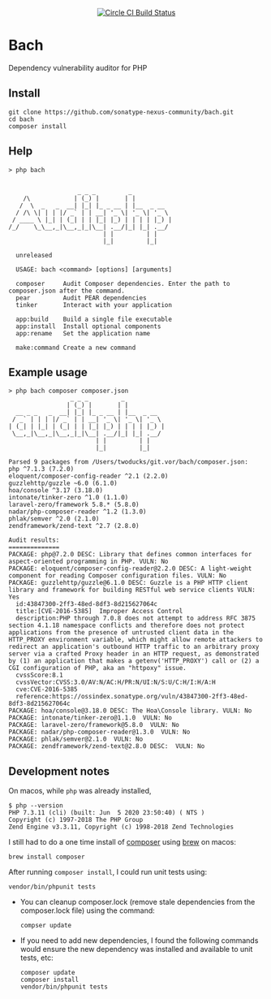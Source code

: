 <p align="center">
    <a href="https://circleci.com/gh/sonatype-nexus-community/bach"><img src="https://circleci.com/gh/sonatype-nexus-community/bach.svg?style=shield" alt="Circle CI Build Status"></img></a>
</p>

# Bach
Dependency vulnerability auditor for PHP

## Install

```
git clone https://github.com/sonatype-nexus-community/bach.git
cd bach
composer install
```

## Help

```
> php bach

  
                   _ _ _         _           
    /\            | (_) |       | |          
   /  \  _   _  __| |_| |_ _ __ | |__  _ __  
  / /\ \| | | |/ _` | | __| '_ \| '_ \| '_ \ 
 / ____ \ |_| | (_| | | |_| |_) | | | | |_) |
/_/    \_\__,_|\__,_|_|\__| .__/|_| |_| .__/ 
                          | |         | |    
                          |_|         |_|    

  unreleased

  USAGE: bach <command> [options] [arguments]

  composer     Audit Composer dependencies. Enter the path to composer.json after the command.
  pear         Audit PEAR dependencies
  tinker       Interact with your application

  app:build    Build a single file executable
  app:install  Install optional components
  app:rename   Set the application name

  make:command Create a new command
```

## Example usage

```
> php bach composer composer.json
                 _ _ _         _           
                | (_) |       | |          
  __ _ _   _  __| |_| |_ _ __ | |__  _ __  
 / _` | | | |/ _` | | __| '_ \| '_ \| '_ \ 
| (_| | |_| | (_| | | |_| |_) | | | | |_) |
 \__,_|\__,_|\__,_|_|\__| .__/|_| |_| .__/ 
                        | |         | |    
                        |_|         |_|    

Parsed 9 packages from /Users/twoducks/git.vor/bach/composer.json:
php ^7.1.3 (7.2.0)
eloquent/composer-config-reader ^2.1 (2.2.0)
guzzlehttp/guzzle ~6.0 (6.1.0)
hoa/console ^3.17 (3.18.0)
intonate/tinker-zero ^1.0 (1.1.0)
laravel-zero/framework 5.8.* (5.8.0)
nadar/php-composer-reader ^1.2 (1.3.0)
phlak/semver ^2.0 (2.1.0)
zendframework/zend-text ^2.7 (2.8.0)

Audit results:
==============
PACKAGE: php@7.2.0 DESC: Library that defines common interfaces for aspect-oriented programming in PHP. VULN: No
PACKAGE: eloquent/composer-config-reader@2.2.0 DESC: A light-weight component for reading Composer configuration files. VULN: No
PACKAGE: guzzlehttp/guzzle@6.1.0 DESC: Guzzle is a PHP HTTP client library and framework for building RESTful web service clients VULN: Yes
  id:43847300-2ff3-48ed-8df3-8d215627064c
  title:[CVE-2016-5385]  Improper Access Control
  description:PHP through 7.0.8 does not attempt to address RFC 3875 section 4.1.18 namespace conflicts and therefore does not protect applications from the presence of untrusted client data in the HTTP_PROXY environment variable, which might allow remote attackers to redirect an application's outbound HTTP traffic to an arbitrary proxy server via a crafted Proxy header in an HTTP request, as demonstrated by (1) an application that makes a getenv('HTTP_PROXY') call or (2) a CGI configuration of PHP, aka an "httpoxy" issue.
  cvssScore:8.1
  cvssVector:CVSS:3.0/AV:N/AC:H/PR:N/UI:N/S:U/C:H/I:H/A:H
  cve:CVE-2016-5385
  reference:https://ossindex.sonatype.org/vuln/43847300-2ff3-48ed-8df3-8d215627064c
PACKAGE: hoa/console@3.18.0 DESC: The Hoa\Console library. VULN: No
PACKAGE: intonate/tinker-zero@1.1.0  VULN: No
PACKAGE: laravel-zero/framework@5.8.0  VULN: No
PACKAGE: nadar/php-composer-reader@1.3.0  VULN: No
PACKAGE: phlak/semver@2.1.0  VULN: No
PACKAGE: zendframework/zend-text@2.8.0 DESC:  VULN: No
```

## Development notes

On macos, while `php` was already installed, 
```
$ php --version
PHP 7.3.11 (cli) (built: Jun  5 2020 23:50:40) ( NTS )
Copyright (c) 1997-2018 The PHP Group
Zend Engine v3.3.11, Copyright (c) 1998-2018 Zend Technologies
```

I still had to do a one time install of [composer](https://getcomposer.org) using [brew](https://brew.sh) on macos:
  ```
  brew install composer
  ``` 

After running `composer install`, I could run unit tests using:
  ```
  vendor/bin/phpunit tests
  ```

* You can cleanup composer.lock (remove stale dependencies from the composer.lock file)
using the command:
  ```
  compser update
  ```

* If you need to add new dependencies, I found the following commands would
ensure the new dependency was installed and available to unit tests, etc:
  ```
  composer update
  composer install
  vendor/bin/phpunit tests
  ``` 
